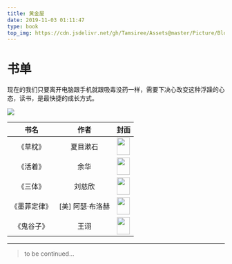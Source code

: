 ```yaml
---
title: 黄金屋
date: 2019-11-03 01:11:47
type: book
top_img: https://cdn.jsdelivr.net/gh/Tamsiree/Assets@master/Picture/Blog/Cover/wallhavenvmp3pl.jpg
---
```


# 书单

现在的我们只要离开电脑跟手机就跟吸毒没药一样，需要下决心改变这种浮躁的心态，读书，是最快捷的成长方式。

![](http://5b0988e595225.cdn.sohucs.com/images/20170827/9d083b9299234c5c8df365f7139932ec.gif)

|书名|作者|封面|
| :---: | :---: | :---: |
|《草枕》|夏目漱石|<img src="https://bkimg.cdn.bcebos.com/pic/4afbfbedab64034f00568670a3c379310a551d28@wm_1,g_7,k_d2F0ZXIvYmFpa2UxMTY=,xp_5,yp_5" height="40" width="30" >|
|《活着》|余华|<img src="https://dss1.baidu.com/6ONXsjip0QIZ8tyhnq/it/u=3492701257,262860285&fm=179&app=42&f=JPEG?w=121&h=161" height="40" width="30" >|
|《三体》|刘慈欣|<img src="https://upload.wikimedia.org/wikipedia/zh/thumb/0/0f/Threebody.jpg/200px-Threebody.jpg" height="40" width="30" >|
|《墨菲定律》|[美] 阿瑟·布洛赫|<img src="https://img3.doubanio.com/view/subject/l/public/s8958835.jpg" height="40" width="30" >|
|《鬼谷子》|王诩|<img src="https://gss1.bdstatic.com/9vo3dSag_xI4khGkpoWK1HF6hhy/baike/w%3D268%3Bg%3D0/sign=990ff7bc4334970a47731729adf1b6f5/21a4462309f79052a9fe78ad0ef3d7ca7acbd5bb.jpg" height="40" width="30" >|

---
> to be continued...